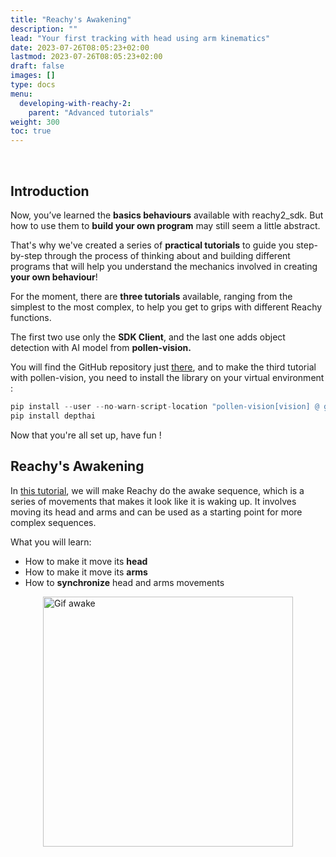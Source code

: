 ```yaml
---
title: "Reachy's Awakening"
description: ""
lead: "Your first tracking with head using arm kinematics"
date: 2023-07-26T08:05:23+02:00
lastmod: 2023-07-26T08:05:23+02:00
draft: false
images: []
type: docs
menu:
  developing-with-reachy-2:
    parent: "Advanced tutorials"
weight: 300
toc: true
---
```

<br>

## Introduction 


Now, you’ve learned the **basics behaviours** available with reachy2_sdk. But how to use them to **build your own program** may still seem a little abstract. 

That's why we've created a series of **practical tutorials** to guide you step-by-step through the process of thinking about and building different programs that will help you understand the mechanics involved in creating **your own behaviour**! 

For the moment, there are **three tutorials** available, ranging from the simplest to the most complex, to help you get to grips with different Reachy functions. 

The first two use only the **SDK Client**, and the last one adds object detection with AI model from **pollen-vision.** 

You will find the GitHub repository just [there](https://github.com/pollen-robotics/reachy2-tutorials), and to make the third tutorial with pollen-vision, you need to install the library on your virtual environment : 

```python 
pip install --user --no-warn-script-location "pollen-vision[vision] @ git+https://github.com/pollen-robotics/pollen-vision.git@develop"
pip install depthai
```

Now that you're all set up, have fun ! 

## Reachy's Awakening 

In [this tutorial](https://github.com/pollen-robotics/reachy2-tutorials/blob/main/1_Reachy_awakening.ipynb), we will make Reachy do the awake sequence, which is a series of movements that makes it look like it is waking up. It involves moving its head and arms and can be used as a starting point for more complex sequences.

What you will learn:

- How to make it move its **head**
- How to make it move its **arms**
- How to **synchronize** head and arms movements

<img src="/gifs/tutorials/gif_awake.gif" alt="Gif awake" style="display: block; margin: 0 auto;" width="400"> 